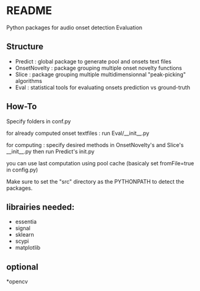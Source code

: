 README
======
Python packages for audio onset detection Evaluation

Structure
---------
* Predict : global package to generate pool and onsets text files
* OnsetNovelty : package grouping multiple onset novelty functions
* Slice : package grouping multiple multidimensionnal "peak-picking" algorithms
* Eval : statistical tools for evaluating onsets prediction vs ground-truth



How-To
---------
Specify folders in conf.py

for already computed onset textfiles : run Eval/\_\_init\_\_.py

for computing : specify desired methods in OnsetNovelty's and Slice's \_\_init\_\_.py then run Predict's init.py

you can use last computation using pool cache (basicaly set fromFile=true in config.py)

Make sure to set the "src" directory as the PYTHONPATH to detect the packages.


librairies needed:
------------

* essentia
* signal
* sklearn
* scypi
* matplotlib


optional
------------
*opencv

